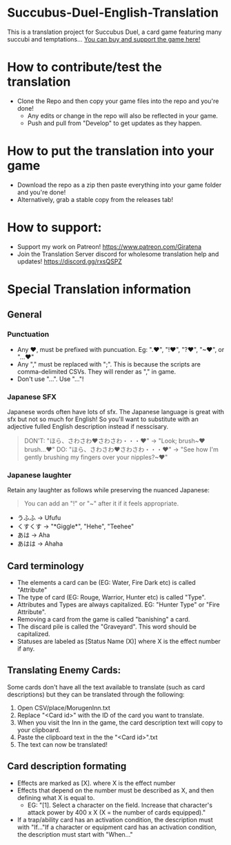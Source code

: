 # Succubus-Duel-English-Translation
This is a translation project for Succubus Duel, a card game featuring many succubi and temptations...
[You can buy and support the game here!](https://www.dlsite.com/maniax/work/=/product_id/RJ01149693.html)

# How to contribute/test the translation
- Clone the Repo and then copy your game files into the repo and you're done!
  - Any edits or change in the repo will also be reflected in your game.
  - Push and pull from "Develop" to get updates as they happen.
# How to put the translation into your game
- Download the repo as a zip then paste everything into your game folder and you're done!
- Alternatively, grab a stable copy from the releases tab!

 # How to support:
 - Support my work on Patreon! https://www.patreon.com/Giratena
 - Join the Translation Server discord for wholesome translation help and updates! https://discord.gg/rxsQSPZ

# Special Translation information
## General
### Punctuation
- Any ❤, must be prefixed with puncuation. Eg: ".❤", "!❤", "?❤", "~❤", or "...❤" 
- Any "," must be replaced with ";". This is because the scripts are comma-delimited CSVs. They will render as "," in game.
- Don't use "…". Use "..."!
### Japanese SFX
Japanese words often have lots of sfx. The Japanese language is great with sfx but not so much for English! So you'll want to substitute with an adjective fulled English description instead if nesscisary.
  > DON'T: "ほら、さわさわ❤さわさわ・・・❤" -> "Look; brush~❤ brush...❤"
  > DO: "ほら、さわさわ❤さわさわ・・・❤" -> "See how I'm gently brushing my fingers over your nipples?~❤"
### Japanese laughter
Retain any laughter as follows while preserving the nuanced Japanese:
> You can add an "!" or "~" after it if it feels appropriate.
- うふふ -> Ufufu
- くすくす -> "\*Giggle\*", "Hehe", "Teehee"
- あは -> Aha
- あはは -> Ahaha

## Card terminology
- The elements a card can be (EG: Water, Fire Dark etc) is called "Attribute"
- The type of card (EG: Rouge, Warrior, Hunter etc) is called "Type".
- Attributes and Types are always capitalized. EG: "Hunter Type" or "Fire Attribute".
- Removing a card from the game is called "banishing" a card.
- The discard pile is called the "Graveyard". This word should be capitalized.
- Statuses are labeled as [Status Name (X)] where X is the effect number if any.

## Translating Enemy Cards:
Some cards don't have all the text available to translate (such as card descriptions) but they can be translated through the following:
1. Open CSV/place/MorugenInn.txt
2. Replace "\<Card id>" with the ID of the card you want to translate.
3. When you visit the Inn in the game, the card description text will copy to your clipboard.
4. Paste the clipboard text in the the "\<Card id>".txt
5. The text can now be translated!

## Card description formating
-  Effects are marked as [X]. where X is the effect number
-  Effects that depend on the number must be described as X, and then defining what X is equal to.
   - EG: "[1]. Select a character on the field. Increase that character's attack power by 400 x X (X = the number of cards equipped)."
- If a trap/ability card has an activation condition, the description must with "If..."If a character or equipment card has an activation condition, the description must start with "When..."
